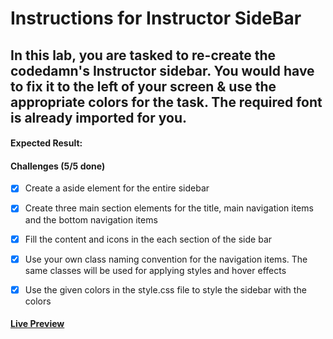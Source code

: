 # Instructions for Instructor SideBar

## In this lab, you are tasked to re-create the codedamn's Instructor sidebar. You would have to fix it to the left of your screen & use the appropriate colors for the task. The required font is already imported for you.

#### Expected Result:

#### Challenges (5/5 done)

- [x] Create a aside element for the entire sidebar

- [x] Create three main section elements for the title, main navigation items and the bottom navigation items

- [x] Fill the content and icons in the each section of the side bar

- [x] Use your own class naming convention for the navigation items. The same classes will be used for applying styles and hover effects

- [x] Use the given colors in the style.css file to style the sidebar with the colors

#### [Live Preview]()